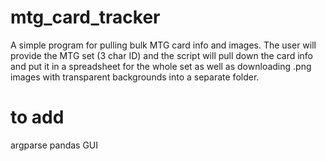 # mtg_card_tracker
A simple program for pulling bulk MTG card info and images.
The user will provide the MTG set (3 char ID) and the script
will pull down the card info and put it in a spreadsheet for
the whole set as well as downloading .png images with transparent
backgrounds into a separate folder.

# to add
argparse
pandas
GUI

